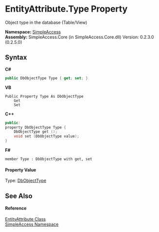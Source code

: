 # EntityAttribute.Type Property 
 

Object type in the database (Table/View)

**Namespace:**&nbsp;<a href="5b81da8e-9a02-e6f3-6346-ccc62ec531d3">SimpleAccess</a><br />**Assembly:**&nbsp;SimpleAccess.Core (in SimpleAccess.Core.dll) Version: 0.2.3.0 (0.2.5.0)

## Syntax

**C#**<br />
``` C#
public DbObjectType Type { get; set; }
```

**VB**<br />
``` VB
Public Property Type As DbObjectType
	Get
	Set
```

**C++**<br />
``` C++
public:
property DbObjectType Type {
	DbObjectType get ();
	void set (DbObjectType value);
}
```

**F#**<br />
``` F#
member Type : DbObjectType with get, set

```


#### Property Value
Type: <a href="227842b6-0c18-8da4-1908-da0719e6f35a">DbObjectType</a>

## See Also


#### Reference
<a href="f2f90d8d-efcb-ce9e-c7f6-51b29330a0f9">EntityAttribute Class</a><br /><a href="5b81da8e-9a02-e6f3-6346-ccc62ec531d3">SimpleAccess Namespace</a><br />